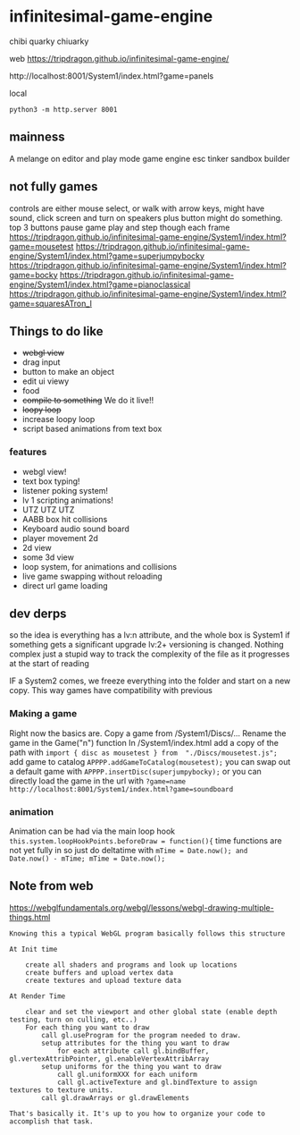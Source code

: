 
# infinitesimal-game-engine
chibi quarky
chiuarky

web
https://tripdragon.github.io/infinitesimal-game-engine/

http://localhost:8001/System1/index.html?game=panels

local
```
python3 -m http.server 8001
```

## mainness
A melange on editor and play mode game engine esc tinker sandbox builder


## not fully games
controls are either mouse select, or walk with arrow keys, might have sound, click screen and turn on speakers
plus button might do something. top 3 buttons pause game play and step though each frame
https://tripdragon.github.io/infinitesimal-game-engine/System1/index.html?game=mousetest
https://tripdragon.github.io/infinitesimal-game-engine/System1/index.html?game=superjumpybocky
https://tripdragon.github.io/infinitesimal-game-engine/System1/index.html?game=bocky
https://tripdragon.github.io/infinitesimal-game-engine/System1/index.html?game=pianoclassical
https://tripdragon.github.io/infinitesimal-game-engine/System1/index.html?game=squaresATron_I


## Things to do like

* ~~webgl view~~
* drag input
* button to make an object
* edit ui viewy
* food
* ~~compile to something~~ We do it live!!
* ~~loopy loop~~
* increase loopy loop
* script based animations from text box

### features
* webgl view!
* text box typing!
* listener poking system!
* lv 1 scripting animations!
* UTZ UTZ UTZ
* AABB box hit collisions
* Keyboard audio sound board
* player movement 2d
* 2d view
* some 3d view
* loop system, for animations and collisions
* live game swapping without reloading
* direct url game loading





## dev derps
so the idea is everything has a lv:n attribute, and the whole box is System1
if something gets a significant upgrade lv:2+ versioning is changed. Nothing complex just a stupid way to track the complexity of the file as it progresses at the start of reading

IF a System2 comes, we freeze everything into the folder and start on a new copy.
This way games have compatibility with previous


### Making a game
Right now the basics are. Copy a game from /System1/Discs/...
Rename the game in the Game("n") function
In /System1/index.html
add a copy of the path with ```import { disc as mousetest } from  "./Discs/mousetest.js";```
add game to catalog ```APPPP.addGameToCatalog(mousetest);```
you can swap out a default game with ```APPPP.insertDisc(superjumpybocky);```
or you can directly load the game in the url with ```?game=name```
```http://localhost:8001/System1/index.html?game=soundboard```

### animation
Animation can be had via the main loop hook
```this.system.loopHookPoints.beforeDraw = function(){```
time functions are not yet fully in so just do deltatime with
```mTime = Date.now(); and Date.now() - mTime; mTime = Date.now();```




## Note from web
https://webglfundamentals.org/webgl/lessons/webgl-drawing-multiple-things.html
```
Knowing this a typical WebGL program basically follows this structure

At Init time

    create all shaders and programs and look up locations
    create buffers and upload vertex data
    create textures and upload texture data

At Render Time

    clear and set the viewport and other global state (enable depth testing, turn on culling, etc..)
    For each thing you want to draw
        call gl.useProgram for the program needed to draw.
        setup attributes for the thing you want to draw
            for each attribute call gl.bindBuffer, gl.vertexAttribPointer, gl.enableVertexAttribArray
        setup uniforms for the thing you want to draw
            call gl.uniformXXX for each uniform
            call gl.activeTexture and gl.bindTexture to assign textures to texture units.
        call gl.drawArrays or gl.drawElements

That's basically it. It's up to you how to organize your code to accomplish that task.

```

